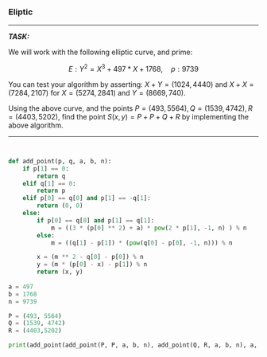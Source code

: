 
### Eliptic


---

**_TASK:_**

We will work with the following elliptic curve, and prime:

$$E: Y^2 = X^3 + 497 * X + 1768,\quad p: 9739$$

You can test your algorithm by asserting: $X + Y = (1024, 4440)$ and $X + X = (7284, 2107)$ for $X = (5274, 2841)$ and $Y = (8669, 740)$.


Using the above curve, and the points $P = (493, 5564), Q = (1539, 4742), R = (4403,5202)$, find the point $S(x,y) = P + P + Q + R$ by implementing the above algorithm.

---



```python


def add_point(p, q, a, b, n):
    if p[1] == 0:
        return q
    elif q[1] == 0:
        return p
    elif p[0] == q[0] and p[1] == -q[1]:
        return (0, 0)
    else:
        if p[0] == q[0] and p[1] == q[1]:
            m = ((3 * (p[0] ** 2) + a) * pow(2 * p[1], -1, n) ) % n
        else:
            m = ((q[1] - p[1]) * (pow(q[0] - p[0], -1, n))) % n

        x = (m ** 2 - q[0] - p[0]) % n
        y = (m * (p[0] - x) - p[1]) % n
        return (x, y)
    
a = 497
b = 1768
n = 9739

P = (493, 5564)
Q = (1539, 4742)
R = (4403,5202)

print(add_point(add_point(P, P, a, b, n), add_point(Q, R, a, b, n), a, b, n))


```
